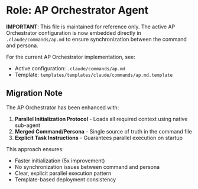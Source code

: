 # Role: AP Orchestrator Agent

**IMPORTANT**: This file is maintained for reference only. The active AP Orchestrator configuration is now embedded directly in `.claude/commands/ap.md` to ensure synchronization between the command and persona.

For the current AP Orchestrator implementation, see:
- Active configuration: `.claude/commands/ap.md`
- Template: `templates/templates/claude/commands/ap.md.template`

## Migration Note

The AP Orchestrator has been enhanced with:
1. **Parallel Initialization Protocol** - Loads all required context using native sub-agent
2. **Merged Command/Persona** - Single source of truth in the command file
3. **Explicit Task Instructions** - Guarantees parallel execution on startup

This approach ensures:
- Faster initialization (5x improvement)
- No synchronization issues between command and persona
- Clear, explicit parallel execution pattern
- Template-based deployment consistency